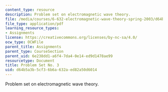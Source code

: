 ```yaml
---
content_type: resource
description: Problem set on electromagnetic wave theory.
file: /media/courses/6-632-electromagnetic-wave-theory-spring-2003/d64b5a3b5cf36b6a632aed82a50d6014_ps3.pdf
file_type: application/pdf
learning_resource_types:
- Assignments
license: https://creativecommons.org/licenses/by-nc-sa/4.0/
ocw_type: OCWFile
parent_title: Assignments
parent_type: CourseSection
parent_uid: 6e238dd1-a6f4-7da4-0e14-ed9d1478ae99
resourcetype: Document
title: Problem Set No. 3
uid: d64b5a3b-5cf3-6b6a-632a-ed82a50d6014
---
```

Problem set on electromagnetic wave theory.